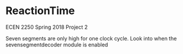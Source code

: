 # ReactionTime
ECEN 2250 Spring 2018 Project 2

Seven segments are only high for one clock cycle. Look into when the sevensegmentdecoder module is enabled
